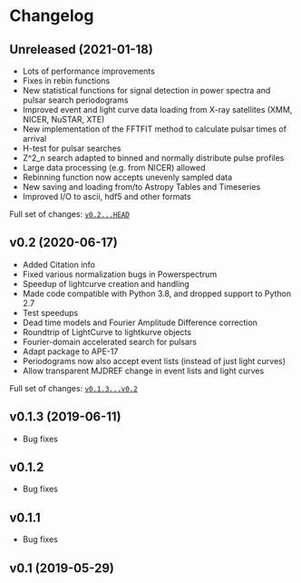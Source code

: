 # Changelog

## Unreleased (2021-01-18)

+ Lots of performance improvements
+ Fixes in rebin functions
+ New statistical functions for signal detection in power spectra and pulsar search periodograms
+ Improved event and light curve data loading from X-ray satellites (XMM, NICER, NuSTAR, XTE)
+ New implementation of the FFTFIT method to calculate pulsar times of arrival
+ H-test for pulsar searches
+ Z^2_n search adapted to binned and normally distribute pulse profiles
+ Large data processing (e.g. from NICER) allowed
+ Rebinning function now accepts unevenly sampled data
+ New saving and loading from/to Astropy Tables and Timeseries
+ Improved I/O to ascii, hdf5 and other formats

Full set of changes: [`v0.2...HEAD`](git@github.com:stingraysoftware/stingray/compare/v0.2...HEAD)

## v0.2 (2020-06-17)

+ Added Citation info
+ Fixed various normalization bugs in Powerspectrum
+ Speedup of lightcurve creation and handling
+ Made code compatible with Python 3.8, and dropped support to Python 2.7
+ Test speedups
+ Dead time models and Fourier Amplitude Difference correction
+ Roundtrip of LightCurve to lightkurve objects
+ Fourier-domain accelerated search for pulsars
+ Adapt package to APE-17
+ Periodograms now also accept event lists (instead of just light curves)
+ Allow transparent MJDREF change in event lists and light curves

Full set of changes: [`v0.1.3...v0.2`](git@github.com:stingraysoftware/stingray/compare/v0.1.3...v0.2)

## v0.1.3 (2019-06-11)

+ Bug fixes

## v0.1.2

+ Bug fixes

## v0.1.1

+ Bug fixes

## v0.1 (2019-05-29)

